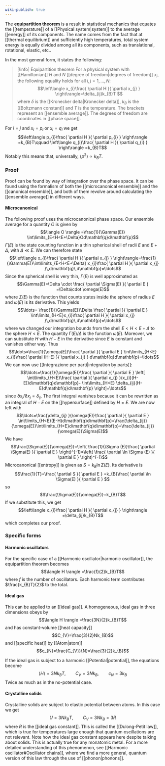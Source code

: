 ```yaml
---
wiki-publish: true
---
```

The **equipartition theorem** is a result in statistical mechanics that equates the [[temperature]] of a [[Physical system|system]] to the average [[energy]] of its components. The name comes from the fact that at [[thermal equilibrium]] and sufficiently high temperatures, total system energy is equally divided among all its components, such as translational, rotational, elastic, etc..

In the most general form, it states the following:

> [!info] Equipartition theorem
> For a physical system with [[Hamiltonian]] $H$ and $N$ [[degree of freedom|degrees of freedom]] $x_{i}$, the following equality holds for all $i,j=1,\ldots,N$:
> $$\left\langle  x_{i}\frac{ \partial H }{ \partial x_{j} }   \right\rangle=\delta_{ij}k_{B}T $$
> where $\delta$ is the [[Kronecker delta|Kronecker delta]], $k_{B}$ is the [[Boltzmann constant]] and $T$ is the temperature. The brackets represent an [[ensemble average]]. The degrees of freedom are coordinates in [[phase space]].

For $i=j$ and $x_{i}=p_{i}$ or $x_{i}=q_{i}$ we get
$$\left\langle  p_{i}\frac{ \partial H }{ \partial p_{i} }   \right\rangle =k_{B}T\qquad \left\langle  q_{i}\frac{ \partial H }{ \partial q_{i} }   \right\rangle =k_{B}T$$
Notably this means that, universally, $\langle p^{2} \rangle \propto k_{B}T$.
### Proof
Proof can be found by way of integration over the phase space. It can be found using the formalism of both the [[microcanonical ensemble]] and the [[canonical ensemble]], and both of them revolve around calculating the [[ensemble average]] in different ways.
#### Microcanonical
The following proof uses the microcanonical phase space. Our ensemble average for a quantity $O$ is given by
$$\langle O \rangle =\frac{1}{\Gamma(E)} \int\limits_{E<H<E+\Delta}Od\mathbf{q}d\mathbf{p}$$
$\Gamma(E)$ is the state counting function in a thin spherical shell of radii $E$ and $E+\Delta$, with $\Delta\ll E$. We can therefore state
$$\left\langle  x_{i}\frac{ \partial H }{ \partial x_{j} }   \right\rangle=\frac{1}{\Gamma(E)}\int\limits_{E<H<E+\Delta} x_{i}\frac{ \partial H }{ \partial x_{j} }\,d\mathbf{q}\,d\mathbf{p}=\ldots$$
Since the spherical shell is very thin, $\Gamma(E)$ is well approximated as
$$\Gamma(E)=\Delta \cdot \frac{ \partial \Sigma(E) }{ \partial E } =\Delta\cdot \omega(E)$$
where $\Sigma(E)$ is the function that counts states inside the sphere of radius $E$ and $\omega(E)$ is its derivative. This yields
$$\ldots= \frac{1}{\Gamma(E)}\Delta \frac{ \partial  }{ \partial E } \int\limits_{H<E}x_{i}\frac{ \partial H }{ \partial x_{j} }\,d\mathbf{q}\,d\mathbf{p}=\ldots$$
where we changed our integration bounds from the shell $E<H<E+\Delta$ to the sphere $H<E$. The quantity $\Gamma(E)/\Delta$ is the function $\omega(E)$. Moreover, we can substitute $H$ with $H-E$ in the derivative since $E$ is constant and vanishes either way. Thus
$$\ldots=\frac{1}{\omega(E)}\frac{ \partial  }{ \partial E } \int\limits_{H<E} x_{i}\frac{ \partial (H-E) }{ \partial x_{j} } d\mathbf{q}d\mathbf{p}=\ldots$$
We can now use [[Integrazione per parti|integration by parts]]:
$$\ldots=\frac{1}{\omega(E)}\frac{ \partial  }{ \partial E } \left[ \int\limits_{H<E}\frac{ \partial  }{ \partial x_{j} }(x_{i}(H-E))d\mathbf{q}d\mathbf{p}- \int\limits_{H<E} \delta_{ij}(H-E)d\mathbf{q}d\mathbf{p} \right]=\ldots$$
since $\partial x_{i}/\partial x_{j}=\delta_{ij}$. The first integral vanishes because it can be rewritten as an integral of $H-E$ on the [[hypersurface]] defined by $H=E$. We are now left with
$$\ldots=\frac{\delta_{ij} }{\omega(E)}\frac{ \partial  }{ \partial E } \int\limits_{H<E}(E-H)d\mathbf{q}d\mathbf{p}=\frac{\delta_{ij}}{\omega(E)}\int\limits_{H<E}d\mathbf{q}d\mathbf{p}=\frac{\delta_{ij}}{\omega(E)}\Sigma(E)$$
We have
$$\frac{\Sigma(E)}{\omega(E)}=\left( \frac{1}{\Sigma (E)}\frac{ \partial \Sigma(E) }{ \partial E }  \right)^{-1}=\left( \frac{ \partial \ln \Sigma (E) }{ \partial E }  \right)^{-1}$$
Microcanonical [[entropy]] is given as $S=k_{B}\ln \Sigma(E)$. Its derivative is
$$\frac{1}{T}=\frac{ \partial S }{ \partial E } =k_{B}\frac{ \partial \ln \Sigma(E) }{ \partial E } $$
so
$$\frac{\Sigma(E)}{\omega(E)}=k_{B}T$$
If we substitute this, we get
$$\left\langle  x_{i}\frac{ \partial H }{ \partial x_{j} }   \right\rangle =\delta_{ij}k_{B}T$$
which completes our proof.
### Specific forms
#### Harmonic oscillators
For the specific case of a [[Harmonic oscillator|harmonic oscillator]], the equipartition theorem becomes
$$\langle H \rangle =\frac{f}{2}k_{B}T$$
where $f$ is the number of oscillators. Each harmonic term contributes $\frac{k_{B}T}{2}$ to the total.
#### Ideal gas
This can be applied to an [[ideal gas]]. A homogeneous, ideal gas in three dimensions obeys by
$$\langle H \rangle =\frac{3N}{2}k_{B}T$$
and has constant-volume [[heat capacity]]
$$C_{V}=\frac{3}{2}Nk_{B}$$
and [[specific heat]] by [[Atom|atom]]
$$c_{N}=\frac{C_{V}}{N}=\frac{3}{2}k_{B}$$

If the ideal gas is subject to a harmonic [[Potential|potential]], the equations become
$$\langle H \rangle =3Nk_{B}T,\qquad C_{V}=3Nk_{B},\qquad c_{N}=3k_{B}$$
Twice as much as in the no-potential case.
#### Crystalline solids
Crystalline solids are subject to elastic potential between atoms. In this case we get
$$U=3Nk_{B}T,\qquad C_{V}=3Nk_{B}=3R$$
where $R$ is the [[ideal gas constant]]. This is called the [[Dulong-Petit law]], which is true for temperatures large enough that quantum oscillations are not relevant. Note how the ideal gas constant appears here despite talking about solids. This is actually true for any monatomic metal. For a more detailed understanding of this phenomenon, see [[Harmonic oscillator#Oscillator chains]], where we find a more general, quantum version of this law through the use of [[phonon|phonons]].